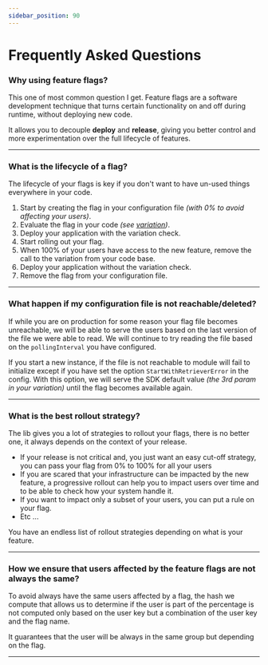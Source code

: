 ```yaml
---
sidebar_position: 90
---
```

# Frequently Asked Questions

### Why using feature flags?
This one of most common question I get.
Feature flags are a software development technique that turns certain functionality on and off during runtime, without 
deploying new code.

It allows you to decouple **deploy** and **release**, giving you better control and more experimentation over the full 
lifecycle of features.

---

### What is the lifecycle of a flag?
The lifecycle of your flags is key if you don't want to have un-used things everywhere in your code. 

1. Start by creating the flag in your configuration file *(with 0% to avoid affecting your users)*.
2. Evaluate the flag in your code *(see [variation](users.md#variation))*.
3. Deploy your application with the variation check.
4. Start rolling out your flag.
5. When 100% of your users have access to the new feature, remove the call to the variation from your code base.
6. Deploy your application without the variation check.
7. Remove the flag from your configuration file.

---

### What happen if my configuration file is not reachable/deleted?
If while you are on production for some reason your flag file becomes unreachable, we will be able to serve the users
based on the last version of the file we were able to read. We will continue to try reading the file based on
the `pollingInterval` you have configured.

If you start a new instance, if the file is not reachable to module will fail to initialize except if you have set the 
option `StartWithRetrieverError` in the config. With this option, we will serve the SDK default value *(the 3rd param
in your variation)* until the flag becomes available again.

---

### What is the best rollout strategy?
The lib gives you a lot of strategies to rollout your flags, there is no better one, it always depends on the context
of your release.

- If your release is not critical and, you just want an easy cut-off strategy, you can pass your flag from 0% to 100% for 
    all your users
- If you are scared that your infrastructure can be impacted by the new feature, a progressive rollout can help you to
    impact users over time and to be able to check how your system handle it.
- If you want to impact only a subset of your users, you can put a rule on your flag.
- Etc ...

You have an endless list of rollout strategies depending on what is your feature.

---

### How we ensure that users affected by the feature flags are not always the same?

To avoid always have the same users affected by a flag, the hash we compute that allows us to determine if the user is part of the percentage is not computed only based on the user key but a combination of the user key and the flag name.

It guarantees that the user will be always in the same group but depending on the flag.

---
